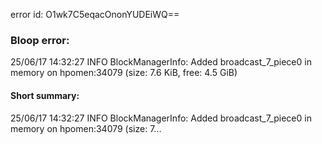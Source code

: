 error id: O1wk7C5eqacOnonYUDEiWQ==
### Bloop error:

25/06/17 14:32:27 INFO BlockManagerInfo: Added broadcast_7_piece0 in memory on hpomen:34079 (size: 7.6 KiB, free: 4.5 GiB)
#### Short summary: 

25/06/17 14:32:27 INFO BlockManagerInfo: Added broadcast_7_piece0 in memory on hpomen:34079 (size: 7...